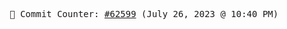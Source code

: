 <p align="center">
    <samp>
        📮 Commit Counter: <a href="https://github.com/Javascript-void0/Javascript-void0/commits/main">#62599</a> (July 26, 2023 @ 10:40 PM)
    </samp>
</p>